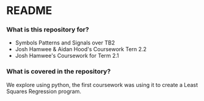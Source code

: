 # README

### What is this repository for?

- Symbols Patterns and Signals over TB2
- Josh Hamwee & Aidan Hood's Coursework Tern 2.2
- Josh Hamwee's Coursework for Term 2.1

### What is covered in the repository?

We explore using python, the first coursework was using it to create a Least Squares Regression program.
